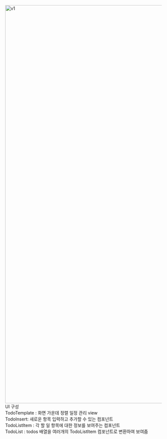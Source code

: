 <img width="1277" alt="v1" src="https://user-images.githubusercontent.com/48181483/85524464-28b16580-b643-11ea-9c5f-d86b60c6f8cd.png">
UI 구성
<br>
TodoTemplate : 화면 가운데 정렬 일정 관리 view
<br>
TodoInsert: 새로운 항목 입력하고 추가할 수 있는 컴포넌트
<br>
TodoListItem : 각 할 일 항목에 대한 정보를 보여주는 컴포넌트
<br>
TodoList : todos 배열을 여러개의 TodoListItem 컴포넌트로 변환하여 보여줌

